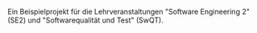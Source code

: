 Ein Beispielprojekt für die Lehrveranstaltungen "Software Engineering 2" (SE2) und "Softwarequalität und Test" (SwQT).
